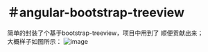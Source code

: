 ＃angular-bootstrap-treeview
==========================
简单的封装了个基于bootstrap-treeview，项目中用到了 顺便贡献出来；<br>
大概样子如图所示：
![image](http://on20i35c9.bkt.clouddn.com/github/%E5%BE%AE%E4%BF%A1%E6%88%AA%E5%9B%BE_20170319164618.png)
